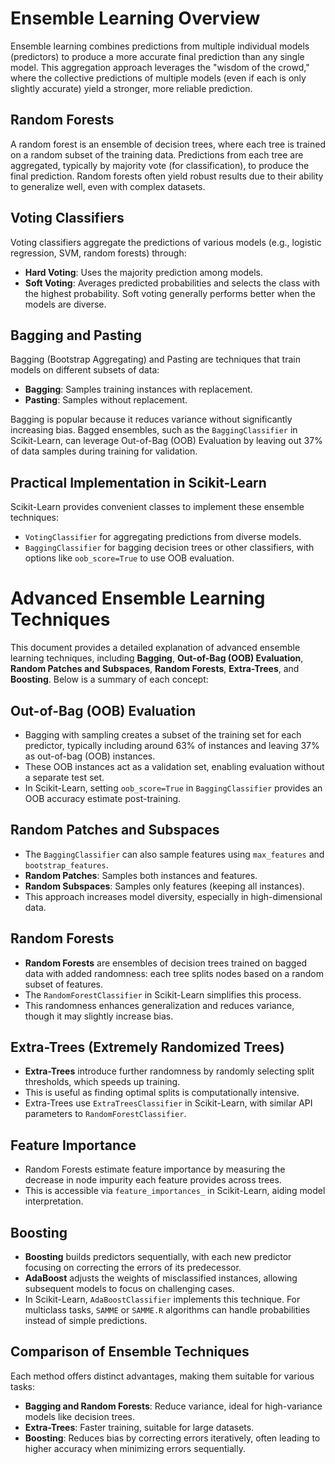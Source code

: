 # Ensemble Learning Overview

Ensemble learning combines predictions from multiple individual models (predictors) to produce a more accurate final prediction than any single model. This aggregation approach leverages the "wisdom of the crowd," where the collective predictions of multiple models (even if each is only slightly accurate) yield a stronger, more reliable prediction.

## Random Forests

A random forest is an ensemble of decision trees, where each tree is trained on a random subset of the training data. Predictions from each tree are aggregated, typically by majority vote (for classification), to produce the final prediction. Random forests often yield robust results due to their ability to generalize well, even with complex datasets.

## Voting Classifiers

Voting classifiers aggregate the predictions of various models (e.g., logistic regression, SVM, random forests) through:

- **Hard Voting**: Uses the majority prediction among models.
- **Soft Voting**: Averages predicted probabilities and selects the class with the highest probability. Soft voting generally performs better when the models are diverse.

## Bagging and Pasting

Bagging (Bootstrap Aggregating) and Pasting are techniques that train models on different subsets of data:

- **Bagging**: Samples training instances with replacement.
- **Pasting**: Samples without replacement.

Bagging is popular because it reduces variance without significantly increasing bias. Bagged ensembles, such as the `BaggingClassifier` in Scikit-Learn, can leverage Out-of-Bag (OOB) Evaluation by leaving out 37% of data samples during training for validation.

## Practical Implementation in Scikit-Learn

Scikit-Learn provides convenient classes to implement these ensemble techniques:

- `VotingClassifier` for aggregating predictions from diverse models.
- `BaggingClassifier` for bagging decision trees or other classifiers, with options like `oob_score=True` to use OOB evaluation.
# Advanced Ensemble Learning Techniques

This document provides a detailed explanation of advanced ensemble learning techniques, including **Bagging**, **Out-of-Bag (OOB) Evaluation**, **Random Patches and Subspaces**, **Random Forests**, **Extra-Trees**, and **Boosting**. Below is a summary of each concept:

## Out-of-Bag (OOB) Evaluation
- Bagging with sampling creates a subset of the training set for each predictor, typically including around 63% of instances and leaving 37% as out-of-bag (OOB) instances.
- These OOB instances act as a validation set, enabling evaluation without a separate test set.
- In Scikit-Learn, setting `oob_score=True` in `BaggingClassifier` provides an OOB accuracy estimate post-training.

## Random Patches and Subspaces
- The `BaggingClassifier` can also sample features using `max_features` and `bootstrap_features`.
- **Random Patches**: Samples both instances and features.
- **Random Subspaces**: Samples only features (keeping all instances).
- This approach increases model diversity, especially in high-dimensional data.

## Random Forests
- **Random Forests** are ensembles of decision trees trained on bagged data with added randomness: each tree splits nodes based on a random subset of features.
- The `RandomForestClassifier` in Scikit-Learn simplifies this process.
- This randomness enhances generalization and reduces variance, though it may slightly increase bias.

## Extra-Trees (Extremely Randomized Trees)
- **Extra-Trees** introduce further randomness by randomly selecting split thresholds, which speeds up training.
- This is useful as finding optimal splits is computationally intensive.
- Extra-Trees use `ExtraTreesClassifier` in Scikit-Learn, with similar API parameters to `RandomForestClassifier`.

## Feature Importance
- Random Forests estimate feature importance by measuring the decrease in node impurity each feature provides across trees.
- This is accessible via `feature_importances_` in Scikit-Learn, aiding model interpretation.

## Boosting
- **Boosting** builds predictors sequentially, with each new predictor focusing on correcting the errors of its predecessor.
- **AdaBoost** adjusts the weights of misclassified instances, allowing subsequent models to focus on challenging cases.
- In Scikit-Learn, `AdaBoostClassifier` implements this technique. For multiclass tasks, `SAMME` or `SAMME.R` algorithms can handle probabilities instead of simple predictions.

## Comparison of Ensemble Techniques
Each method offers distinct advantages, making them suitable for various tasks:
- **Bagging and Random Forests**: Reduce variance, ideal for high-variance models like decision trees.
- **Extra-Trees**: Faster training, suitable for large datasets.
- **Boosting**: Reduces bias by correcting errors iteratively, often leading to higher accuracy when minimizing errors sequentially.


  

